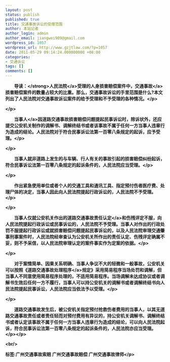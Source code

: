 ```yaml
---
layout: post
status: publish
published: true
title: 交通事故诉讼的受理范围
author: 本站记者
author_login: admin
author_email: jiangwei909@gmail.com
wordpress_id: 1057
wordpress_url: http://www.gzjtlaw.com/?p=1057
date: 2011-05-29 09:14:24.000000000 +08:00
categories:
- 交通诉讼
tags: []
comments: []
---
```

<p><p><strong>　　导读：<&#47;strong><a>人民法院<&#47;a>受理的人身损害赔偿案件中，<a>交通事故<&#47;a>损害赔偿案件的数量占较大的比重。那么，交通事故诉讼的手里范围是什么?本文列出了人民法院对交通事故诉讼案件的给予受理和不予受理的各种情况。<&#47;p><p><&#47;p><p>　　<a>当事人<&#47;a>因道路交通事故损害赔偿问题提起民事诉讼时，除诉状外，还应提交公安机关制作的调解书、调解终结书或者该事故不属于任何一方当事人违章行为造成的结论。人民法院对于符合民事诉讼法第一百零八条规定的起诉，应予受理。<&#47;p><p><&#47;p><p>　　当事人就非道路上发生的与车辆、行人有关的事故引起的损害赔偿纠纷起诉，符合民事诉讼法第一百零八条规定的起诉条件的，人民法院应当受理。<&#47;p><p><&#47;p><p>　　作出紧急使用单位或者个人的交通工具和通讯工具、指定预付伤者医疗费、处理尸体的决定，当事人因此向人民法院提起行政诉讼的，人民法院不予受理。<&#47;p><p><&#47;p><p>　　当事人仅就公安机关作出的<a>道路交通事故责任认定<&#47;a>和伤残评定不服，向人民法院提起行政诉讼或民事诉讼的，人民法院不予受理。当事人对作出的行政处罚不服提起行政诉讼或就损害赔偿问题提起民事诉讼的，以及人民法院审理交通肇事刑事案件时，人民法院经审查认为公安机关所作出的责任认定、伤残评定确属不妥，则不予采信，以人民法院审理认定的案件事实作为定案的依据。<&#47;p><p><&#47;p><p>　　对于案情简单、因果关系明确、当事人争议不大的轻微和一般事故，公安机关可以按照《道路<a>交通事故处理程序<&#47;a>规定》采用简易程序当场处罚和调解，但当事人不同意使用简易程序处理的，不适用简易程序。当场调解未达成协议或者调解书生效后任何一方不履行，当事人可以持公安机关的调解书或者调解终结书向人民法院提起民事诉讼，人民法院应当依法予以受理。<&#47;p><p><&#47;p><p>　　道路交通事故发生后，被公安机关指定预付抢救伤者费用的当事人，以其无道路交通事故责任或者责任轻而对预付费用有异议的，持公安机关调解书、调解终结书或者认定该事故不属于任何一方当事人违章行为造成的结论，可以向人民法院起诉，符合民事诉讼法第一百零八条规定的起诉条件的，人民法院亦应当受理。<&#47;p><&#47;p><br&#47;><p>标签:广州交通事故索赔 广州交通事故赔偿 广州交通事故律师<&#47;p>
